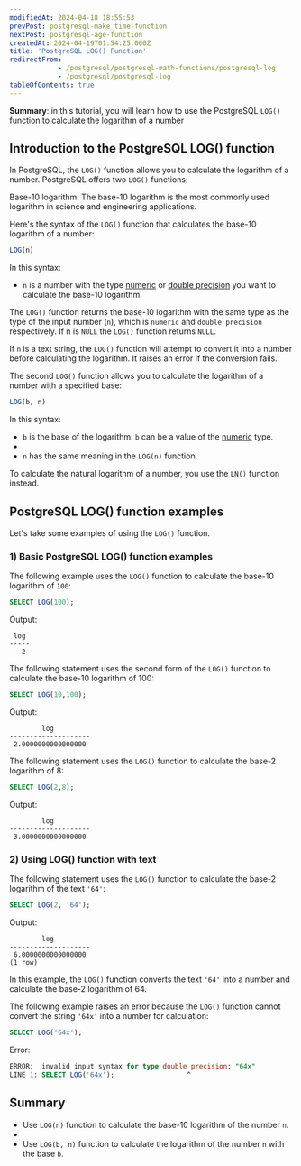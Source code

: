 ```yaml
---
modifiedAt: 2024-04-18 18:55:53
prevPost: postgresql-make_time-function
nextPost: postgresql-age-function
createdAt: 2024-04-19T01:54:25.000Z
title: 'PostgreSQL LOG() Function'
redirectFrom: 
            - /postgresql/postgresql-math-functions/postgresql-log
            - /postgresql/postgresql-log
tableOfContents: true
---
```



**Summary**: in this tutorial, you will learn how to use the PostgreSQL `LOG()` function to calculate the logarithm of a number

## Introduction to the PostgreSQL LOG() function

In PostgreSQL, the `LOG()` function allows you to calculate the logarithm of a number. PostgreSQL offers two `LOG()` functions:

Base-10 logarithm: The base-10 logarithm is the most commonly used logarithm in science and engineering applications.

Here's the syntax of the `LOG()` function that calculates the base-10 logarithm of a number:

```sql
LOG(n)
```

In this syntax:

- `n` is a number with the type [numeric](/postgresql/postgresql-numeric) or [double precision](/postgresql/postgresql-tutorial/postgresql-double-precision-type) you want to calculate the base-10 logarithm.

The `LOG()` function returns the base-10 logarithm with the same type as the type of the input number (`n`), which is `numeric` and `double precision` respectively. If n is `NULL` the `LOG()` function returns `NULL`.

If `n` is a text string, the `LOG()` function will attempt to convert it into a number before calculating the logarithm. It raises an error if the conversion fails.

The second `LOG()` function allows you to calculate the logarithm of a number with a specified base:

```sql
LOG(b, n)
```

In this syntax:

- `b` is the base of the logarithm. `b` can be a value of the [numeric](/postgresql/postgresql-numeric) type.
-
- `n` has the same meaning in the `LOG(n)` function.

To calculate the natural logarithm of a number, you use the `LN()` function instead.

## PostgreSQL LOG() function examples

Let's take some examples of using the `LOG()` function.

### 1) Basic PostgreSQL LOG() function examples

The following example uses the `LOG()` function to calculate the base-10 logarithm of `100`:

```sql
SELECT LOG(100);
```

Output:

```
 log
-----
   2
```

The following statement uses the second form of the `LOG()` function to calculate the base-10 logarithm of 100:

```sql
SELECT LOG(10,100);
```

Output:

```
        log
--------------------
 2.0000000000000000
```

The following statement uses the `LOG()` function to calculate the base-2 logarithm of 8:

```sql
SELECT LOG(2,8);
```

Output:

```
        log
--------------------
 3.0000000000000000
```

### 2) Using LOG() function with text

The following statement uses the `LOG()` function to calculate the base-2 logarithm of the text `'64'`:

```sql
SELECT LOG(2, '64');
```

Output:

```
        log
--------------------
 6.0000000000000000
(1 row)
```

In this example, the `LOG()` function converts the text `'64'` into a number and calculate the base-2 logarithm of 64.

The following example raises an error because the `LOG()` function cannot convert the string `'64x'` into a number for calculation:

```sql
SELECT LOG('64x');
```

Error:

```sql
ERROR:  invalid input syntax for type double precision: "64x"
LINE 1: SELECT LOG('64x');                  ^
```

## Summary

- Use `LOG(n)` function to calculate the base-10 logarithm of the number `n`.
-
- Use `LOG(b, n)` function to calculate the logarithm of the number `n` with the base `b`.

